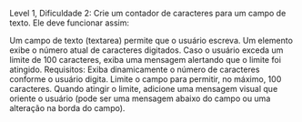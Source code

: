 Level 1, Dificuldade 2:
Crie um contador de caracteres para um campo de texto. Ele deve funcionar assim:

Um campo de texto (textarea) permite que o usuário escreva.
Um elemento exibe o número atual de caracteres digitados.
Caso o usuário exceda um limite de 100 caracteres, exiba uma mensagem alertando que o limite foi atingido.
Requisitos:
Exiba dinamicamente o número de caracteres conforme o usuário digita.
Limite o campo para permitir, no máximo, 100 caracteres.
Quando atingir o limite, adicione uma mensagem visual que oriente o usuário (pode ser uma mensagem abaixo do campo ou uma alteração na borda do campo).
